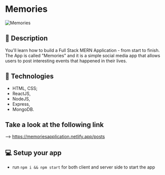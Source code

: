 # Memories


![Memories](https://i.ibb.co/Z8Y0CJv/Screenshot-2020-10-30-at-11-10-04.png)


## 🔖 Description

You'll learn how to build a Full Stack MERN Application - from start to finish. The App is called "Memories" and it is a simple social media app that allows users to post interesting events that happened in their lives.


## 🧪 Technologies 

- HTML, CSS;
- ReactJS, 
- NodeJS, 
- Express, 
- MongoDB.

## Take a look at the following link 

--> https://memoriesapplication.netlify.app/posts

## 💻 Setup your app

- run ```npm i && npm start``` for both client and server side to start the app
